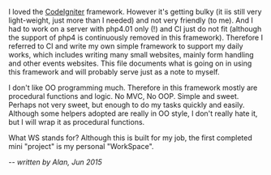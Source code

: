I loved the [CodeIgniter](http://codeigniter.com/) framework. However it's getting bulky (it iis still very light-weight, just more than I needed) and not very friendly (to me). And I had to work on a server with php4.01 only (!) and CI just do not fit (although the support of php4 is continuously removed in this framework). Therefore I referred to CI and write my own simple framework to support my daily works, which includes writing many small websites, mainly form handling and other events websites. This file documents what is going on in using this framework and will probably serve just as a note to myself.

I don't like OO programming much. Therefore in this framework mostly are procedural functions and logic. No MVC, No OOP. Simple and sweet. Perhaps not very sweet, but enough to do my tasks quickly and easily. Although some helpers adopted are really in OO style, I don't really hate it, but I will wrap it as procedural functions.

What WS stands for? Although this is built for my job, the first completed mini "project" is my personal "WorkSpace".

-- *written by Alan, Jun 2015*
